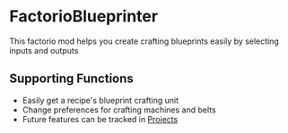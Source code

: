 # FactorioBlueprinter
This factorio mod helps you create crafting blueprints easily by selecting inputs and outputs

## Supporting Functions

* Easily get a recipe's blueprint crafting unit
* Change preferences for crafting machines and belts
* Future features can be tracked in [Projects](https://github.com/Seancheey/FactorioBlueprinter/projects)
